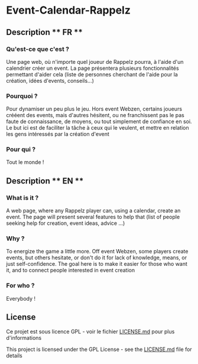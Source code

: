 # Event-Calendar-Rappelz


## Description ** FR **

### Qu'est-ce que c'est ? 

Une page web, où n'importe quel joueur de Rappelz pourra, à l'aide d'un calendrier créer un event. La page présentera plusieurs fonctionnalités permettant d'aider cela (liste de personnes cherchant de l'aide pour la création, idées d'events, conseils...)

### Pourquoi ? 

Pour dynamiser un peu plus le jeu. Hors event Webzen, certains joueurs crééent des events, mais d'autres hésitent, ou ne franchissent pas le pas faute de connaissance, de moyens, ou tout simplement de confiance en soi. Le but ici est de faciliter la tâche à ceux qui le veulent, et mettre en relation les gens intéressés par la création d'event

### Pour qui ? 

Tout le monde !


## Description ** EN **

### What is it ? 

A web page, where any Rappelz player can, using a calendar, create an event. The page will present several features to help that (list of people seeking help for creation, event ideas, advice ...)

### Why ? 

To energize the game a little more. Off event Webzen, some players create events, but others hesitate, or don't do it for lack of knowledge, means, or just self-confidence. The goal here is to make it easier for those who want it, and to connect people interested in event creation

### For who ? 

Everybody !


## License

Ce projet est sous licence GPL - voir le fichier [LICENSE.md](LICENSE.md) pour plus d'informations

This project is licensed under the GPL License - see the [LICENSE.md](LICENSE.md) file for details
